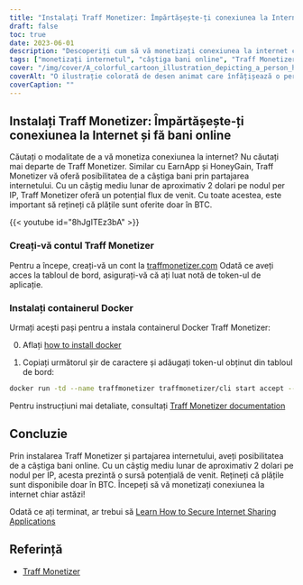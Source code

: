 ```yaml
---
title: "Instalați Traff Monetizer: Împărtășește-ți conexiunea la Internet și fă bani online"
draft: false
toc: true
date: 2023-06-01
description: "Descoperiți cum să vă monetizați conexiunea la internet cu Traff Monetizer și să câștigați bani fără efort, oferind un potențial flux de venit prin partajarea internetului dumneavoastră."
tags: ["monetizați internetul", "câștiga bani online", "Traff Monetizer", "partajarea conexiunii la internet", "venituri pasive", "Plăți BTC", "câștiga de acasă", "partajarea pe internet", "oportunități de câștiguri online", "câștiga cu Traff Monetizer", "platformă de monetizare", "face bani de pe internet", "câștiga venituri pasive", "monetizarea internetului", "câștiga bitcoin", "partajați internetul nefolosit", "flux de venit pe internet", "câștigați cu containerul Docker", "potențial de câștig online", "rețea de partajare pe internet", "câștig cu nod per IP", "venit pe internet", "Câștig BTC", "venituri din internet", "câștigați prin partajarea pe internet", "Tutorial Traff Monetizer", "ghid de monetizare pe internet", "câștig cu conexiune la internet", "Crearea contului Traff Monetizer", "Instalarea Traff Monetizer Docker"]
cover: "/img/cover/A_colorful_cartoon_illustration_depicting_a_person_holding.png"
coverAlt: "O ilustrație colorată de desen animat care înfățișează o persoană care ține în mână un glob cu linii de rețea care conectează diverse dispozitive, reprezentând conceptul de partajare a internetului și de câștig de bani."
coverCaption: ""
---
```


## Instalați Traff Monetizer: Împărtășește-ți conexiunea la Internet și fă bani online

Căutați o modalitate de a vă monetiza conexiunea la internet? Nu căutați mai departe de Traff Monetizer. Similar cu EarnApp și HoneyGain, Traff Monetizer vă oferă posibilitatea de a câștiga bani prin partajarea internetului. Cu un câștig mediu lunar de aproximativ 2 dolari pe nodul per IP, Traff Monetizer oferă un potențial flux de venit. Cu toate acestea, este important să rețineți că plățile sunt oferite doar în BTC.

{{< youtube id="8hJgITEz3bA" >}}

### Creați-vă contul Traff Monetizer
Pentru a începe, creați-vă un cont la [traffmonetizer.com](https://traffmonetizer.com/?aff=1389828&utm_source=traffmonetizerdockerguide) Odată ce aveți acces la tabloul de bord, asigurați-vă că ați luat notă de token-ul de aplicație.

### Instalați containerul Docker
Urmați acești pași pentru a instala containerul Docker Traff Monetizer:

0. Aflați [how to install docker](https://simeononsecurity.ch/other/creating-profitable-low-powered-crypto-miners/#installing-docker)

1. Copiați următorul șir de caractere și adăugați token-ul obținut din tabloul de bord:
```bash
docker run -td --name traffmonetizer traffmonetizer/cli start accept --token YOUR_TOKEN
```

Pentru instrucțiuni mai detaliate, consultați [Traff Monetizer documentation](https://traffmonetizer.com/?aff=1389828&utm_source=traffmonetizerdockerguide)


## Concluzie

Prin instalarea Traff Monetizer și partajarea internetului, aveți posibilitatea de a câștiga bani online. Cu un câștig mediu lunar de aproximativ 2 dolari pe nodul per IP, acesta prezintă o sursă potențială de venit. Rețineți că plățile sunt disponibile doar în BTC. Începeți să vă monetizați conexiunea la internet chiar astăzi!

Odată ce ați terminat, ar trebui să [Learn How to Secure Internet Sharing Applications](https://simeononsecurity.ch/other/how-to-secure-internet-sharing-applications/)

## Referință

- [Traff Monetizer](https://traffmonetizer.com/?aff=1389828&utm_source=traffmonetizerdockerguide)


